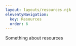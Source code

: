 ```yaml
---
layout: layouts/resources.njk
eleventyNavigation:
  key: Resources
  order: 6
---
```


Something about resources
